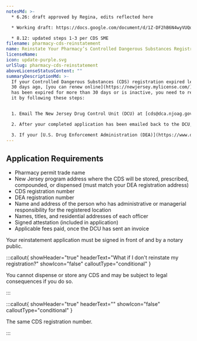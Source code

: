 ```yaml
---
notesMd: >-
  * 6.26: draft approved by Regina, edits reflected here

  * Working draft: https://docs.google.com/document/d/1Z-DF2hB6N4wyVUQqH_-G0A2DPt4Rcb5uqWdJ35q3EeQ/edit

  * 8.12: updated steps 1-3 per CDS SME
filename: pharmacy-cds-reinstatement
name: Reinstate Your Pharmacy’s Controlled Dangerous Substances Registration
licenseName:
icon: update-purple.svg
urlSlug: pharmacy-cds-reinstatement
aboveLicenseStatusContent: ""
summaryDescriptionMd: >-
  If your Controlled Dangerous Substances (CDS) registration expired less than
  30 days ago, [you can renew online](https://newjersey.mylicense.com/). If it
  has been expired for more than 30 days or is inactive, you need to reinstate
  it by following these steps:


  1. Email The New Jersey Drug Control Unit (DCU) at [cds@dca.njoag.gov](mailto:CDS@dca.njoag.gov) to request the Facilities Reinstatement application.

  2. After your completed application has been emailed back to the DCU, they will send you an invoice via email to pay the fee online.

  3. If your [U.S. Drug Enforcement Administration (DEA)](https://www.deadiversion.usdoj.gov/online_forms_apps.html) registration is also expired, be sure to reinstate it.
---
```


## Application Requirements

- Pharmacy permit trade name
- New Jersey program address where the CDS will be stored, prescribed, compounded, or dispensed (must match your DEA registration address)
- CDS registration number
- DEA registration number
- Name and address of the person who has administrative or managerial responsibility for the registered location
- Names, titles, and residential addresses of each officer
- Signed attestation (included in application)
- Applicable fees paid, once the DCU has sent an invoice

Your reinstatement application must be signed in front of and by a notary public.

:::callout{ showHeader="true" headerText="What if I don't reinstate my registration?" showIcon="false" calloutType="conditional" }

You cannot dispense or store any CDS and may be subject to legal consequences if you do so.

:::

:::callout{ showHeader="true" headerText="" showIcon="false" calloutType="conditional" }

The same CDS registration number.

:::
